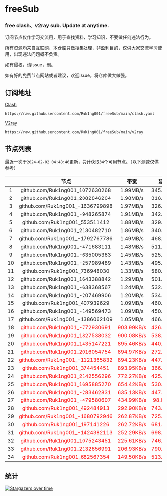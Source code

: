 # freeSub
### free clash、v2ray sub. Update at anytime.

订阅节点仅作学习交流用，用于查找资料，学习知识，不要做任何违法行为。

所有资源均来自互联网，本仓库只做搜集处理，非盈利目的，仅供大家交流学习使用，出现违法问题概不负责。

如有侵权，请Issue，删。

如有好的免费节点网站或者建议，欢迎Issue，将仓库做大做强。

## 订阅地址
[Clash](https://raw.githubusercontent.com/Ruk1ng001/freeSub/main/clash.yaml)
```
https://raw.githubusercontent.com/Ruk1ng001/freeSub/main/clash.yaml
```
[V2ray](https://raw.githubusercontent.com/Ruk1ng001/freeSub/main/v2ray)
```
https://raw.githubusercontent.com/Ruk1ng001/freeSub/main/v2ray
```

## 节点列表

最近一次于`2024-02-02 04:48:46`更新，共计获取`34`个可用节点。（以下测速仅供参考）

|  | 节点 | 带宽 | 延迟 |
|:-:|:--:|:--:|:--:|
 | 1 | github.com/Ruk1ng001_1072630268 | 1.99MB/s | 345.00ms |
 | 2 | github.com/Ruk1ng001_2082846264 | 1.98MB/s | 316.00ms |
 | 3 | github.com/Ruk1ng001_-1636799898 | 1.97MB/s | 326.00ms |
 | 4 | github.com/Ruk1ng001_-948265874 | 1.91MB/s | 342.00ms |
 | 5 | github.com/Ruk1ng001_553511412 | 1.88MB/s | 329.00ms |
 | 6 | github.com/Ruk1ng001_2130482710 | 1.86MB/s | 340.00ms |
 | 7 | github.com/Ruk1ng001_-1792767786 | 1.49MB/s | 468.00ms |
 | 8 | github.com/Ruk1ng001_-471683111 | 1.48MB/s | 511.00ms |
 | 9 | github.com/Ruk1ng001_-635005363 | 1.45MB/s | 525.00ms |
 | 10 | github.com/Ruk1ng001_-257989489 | 1.43MB/s | 495.00ms |
 | 11 | github.com/Ruk1ng001_736948030 | 1.33MB/s | 580.00ms |
 | 12 | github.com/Ruk1ng001_1643388842 | 1.29MB/s | 501.00ms |
 | 13 | github.com/Ruk1ng001_-638368567 | 1.24MB/s | 532.00ms |
 | 14 | github.com/Ruk1ng001_-207469906 | 1.20MB/s | 534.00ms |
 | 15 | github.com/Ruk1ng001_407939629 | 1.09MB/s | 460.00ms |
 | 16 | github.com/Ruk1ng001_-149569473 | 1.09MB/s | 450.00ms |
 | 17 | github.com/Ruk1ng001_-1386062109 | 1.05MB/s | 466.00ms |
 | 18 | <font color=red>github.com/Ruk1ng001_-772930691</font> | <font color=red>903.99KB/s</font> | <font color=red>426.00ms</font> |
 | 19 | <font color=red>github.com/Ruk1ng001_1827538032</font> | <font color=red>900.08KB/s</font> | <font color=red>538.00ms</font> |
 | 20 | <font color=red>github.com/Ruk1ng001_1435147221</font> | <font color=red>895.46KB/s</font> | <font color=red>440.00ms</font> |
 | 21 | <font color=red>github.com/Ruk1ng001_2016054754</font> | <font color=red>894.97KB/s</font> | <font color=red>272.00ms</font> |
 | 22 | <font color=red>github.com/Ruk1ng001_-1121365832</font> | <font color=red>894.23KB/s</font> | <font color=red>447.00ms</font> |
 | 23 | <font color=red>github.com/Ruk1ng001_374454451</font> | <font color=red>893.95KB/s</font> | <font color=red>366.00ms</font> |
 | 24 | <font color=red>github.com/Ruk1ng001_2142556296</font> | <font color=red>772.27KB/s</font> | <font color=red>425.00ms</font> |
 | 25 | <font color=red>github.com/Ruk1ng001_1695885270</font> | <font color=red>654.42KB/s</font> | <font color=red>530.00ms</font> |
 | 26 | <font color=red>github.com/Ruk1ng001_-283462831</font> | <font color=red>635.13KB/s</font> | <font color=red>447.00ms</font> |
 | 27 | <font color=red>github.com/Ruk1ng001_-479580607</font> | <font color=red>434.99KB/s</font> | <font color=red>98.00ms</font> |
 | 28 | <font color=red>github.com/Ruk1ng001_492484913</font> | <font color=red>292.90KB/s</font> | <font color=red>743.00ms</font> |
 | 29 | <font color=red>github.com/Ruk1ng001_-1680792946</font> | <font color=red>262.87KB/s</font> | <font color=red>725.00ms</font> |
 | 30 | <font color=red>github.com/Ruk1ng001_197141226</font> | <font color=red>262.72KB/s</font> | <font color=red>681.00ms</font> |
 | 31 | <font color=red>github.com/Ruk1ng001_-1424382113</font> | <font color=red>252.29KB/s</font> | <font color=red>698.00ms</font> |
 | 32 | <font color=red>github.com/Ruk1ng001_1075243451</font> | <font color=red>225.61KB/s</font> | <font color=red>746.00ms</font> |
 | 33 | <font color=red>github.com/Ruk1ng001_2132656991</font> | <font color=red>206.93KB/s</font> | <font color=red>790.00ms</font> |
 | 34 | <font color=red>github.com/Ruk1ng001_682567354</font> | <font color=red>149.50KB/s</font> | <font color=red>513.00ms</font> |


## 统计

[![Stargazers over time](https://starchart.cc/Ruk1ng001/freeSub.svg)](https://starchart.cc/Ruk1ng001/freeSub)